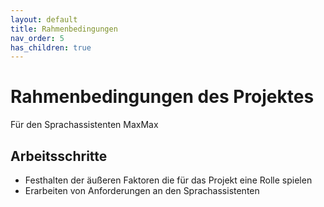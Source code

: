```yaml
---
layout: default
title: Rahmenbedingungen
nav_order: 5
has_children: true
---
```


# Rahmenbedingungen des Projektes
Für den Sprachassistenten MaxMax 


## Arbeitsschritte
* Festhalten der äußeren Faktoren die für das Projekt eine Rolle spielen
* Erarbeiten von Anforderungen an den Sprachassistenten


